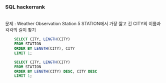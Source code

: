 ### SQL hackerrank

<br />
문제 : Weather Observation Station 5   
STATION에서 가장 짧고 긴 CITY의 이름과 각각의 길이 찾기

```sql
    SELECT CITY, LENGTH(CITY)
    FROM STATION
    ORDER BY LENGTH(CITY), CITY
    LIMIT 1;

    SELECT CITY, LENGTH(CITY)
    FROM STATION
    ORDER BY LENGTH(CITY) DESC, CITY DESC
    LIMIT 1;
```

<br />
<br />
<br />
